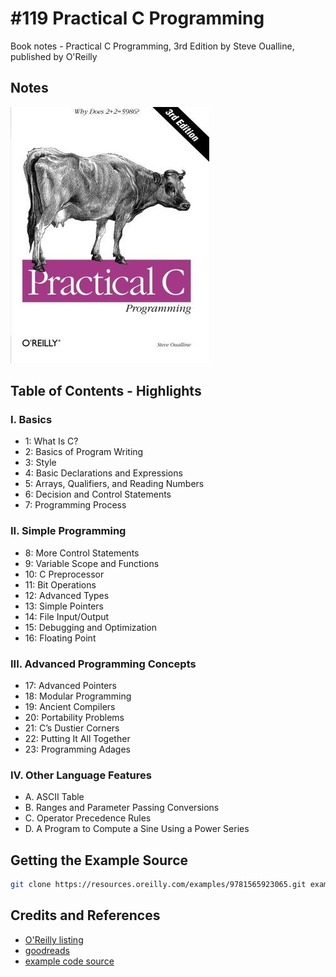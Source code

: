 # #119 Practical C Programming

Book notes - Practical C Programming, 3rd Edition by Steve Oualline, published by O'Reilly

## Notes

[![cover](./assets/cover.jpg)](https://amzn.to/3VtRqMi)

## Table of Contents - Highlights

### I. Basics

* 1: What Is C?
* 2: Basics of Program Writing
* 3: Style
* 4: Basic Declarations and Expressions
* 5: Arrays, Qualifiers, and Reading Numbers
* 6: Decision and Control Statements
* 7: Programming Process

### II. Simple Programming

* 8: More Control Statements
* 9: Variable Scope and Functions
* 10: C Preprocessor
* 11: Bit Operations
* 12: Advanced Types
* 13: Simple Pointers
* 14: File Input/Output
* 15: Debugging and Optimization
* 16: Floating Point

### III. Advanced Programming Concepts

* 17: Advanced Pointers
* 18: Modular Programming
* 19: Ancient Compilers
* 20: Portability Problems
* 21: C’s Dustier Corners
* 22: Putting It All Together
* 23: Programming Adages

### IV. Other Language Features

* A. ASCII Table
* B. Ranges and Parameter Passing Conversions
* C. Operator Precedence Rules
* D. A Program to Compute a Sine Using a Power Series

## Getting the Example Source

```sh
git clone https://resources.oreilly.com/examples/9781565923065.git example_source
```

## Credits and References

* [O'Reilly listing](https://learning.oreilly.com/library/view/practical-c-programming/1565923065/)
* [goodreads](https://www.goodreads.com/book/show/574686.Practical_C_Programming)
* [example code source](https://resources.oreilly.com/examples/9781565923065)

